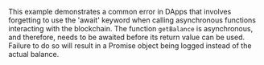 This example demonstrates a common error in DApps that involves forgetting to use the 'await' keyword when calling asynchronous functions interacting with the blockchain.  The function `getBalance` is asynchronous, and therefore, needs to be awaited before its return value can be used.  Failure to do so will result in a Promise object being logged instead of the actual balance.